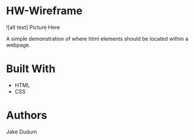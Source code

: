 # HW-Wireframe

![alt text] Picture Here

A simple demonstration of where html elements should be located within a webpage.

# Built With
- HTML
- CSS

# Authors
Jake Dudum

